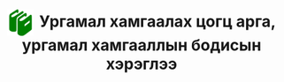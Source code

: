 <h1 align="center"><img src="assets/images/icon_manual.png" style="width: 48px;vertical-align: middle;padding-right: 10px;"/>Ургамал хамгаалах цогц арга, ургамал хамгааллын бодисын хэрэглээ</h1>

<script>PDFObject.embed("assets/manuals/nom2.pdf", "#book");</script>

<div id="book"></div>

<style>
.pdfobject-container { height: 50rem; border: 1rem solid rgba(0,0,0,.1); }

